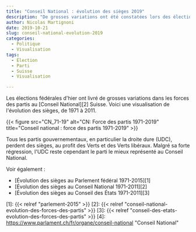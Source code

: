 ```yaml
---
title: "Conseil National : évolution des sièges 2019"
description: "De grosses variations ont été constatées lors des élections fédérales 2019 en Suisse, au profit des partis défendant la cause du climat."
author: Nicolas Martignoni
date: 2019-10-21
slug: conseil-national-evolution-2019
categories:
  - Politique
  - Visualisation
tags:
  - Élection
  - Parti
  - Suisse
  - Visualisation

---
```

Les élections fédérales d'hier ont livré de grosses variations dans les forces des partis au [Conseil National][2] Suisse. Voici une visualisation de l'évolution des sièges, de 1971 à 2011.

{{< figure src="CN_71-19" alt="CN: Force des partis 1971-2019" title="Conseil national : force des partis 1971-2019" >}}

Tous les partis gouvernementaux, en particulier la droite dure (UDC), perdent des sièges, au profit des Verts et des Verts libéraux. Malgré sa forte régression, l'UDC reste cependant le parti le mieux représenté au Conseil National.

Voir également :

- [Évolution des sièges au Parlement fédéral 1971-2015][1]
- [Évolution des sièges au Conseil National 1971-2011][2]
- [Évolution des sièges au Conseil des États 1971-2011][3]

 [1]: {{< relref "parlement-2015" >}}
 [2]: {{< relref "conseil-national-evolution-des-forces-des-partis" >}}
 [3]: {{< relref "conseil-des-etats-evolution-des-forces-des-partis" >}}
 [4]: https://www.parlament.ch/fr/organe/conseil-national "Conseil National"

<!--more-->
